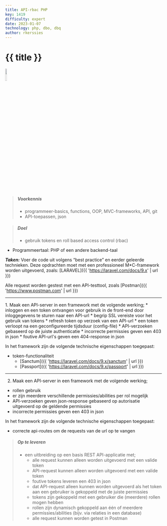 ```yaml
---
title: API-rbac PHP
key: 1419
difficulty: expert
date: 2023-01-07
technology: php, dbo, dbq
author: rkerssies
---
```


# {{ title }}

<img src="{{ '/_assets/api/Laravel-logo.png' | url }}" style="width:10%;">

> ##### Voorkennis
> * programmeer-basics, functions, OOP, MVC-frameworks, API, git
> * API-toepassen, json

> ##### Doel
> * gebruik tokens en roll based access control (rbac)

* Programmeertaal: PHP of een andere backend-taal

***Taken:***
Voer de code uit volgens “best practice” en eerder geleerde technieken.
Deze opdrachten moet met een professioneel M*C-framework worden uitgevoerd,
zoals: [LARAVEL]({{ 'https://laravel.com/docs/9.x' | url }})

Alle request worden gestest met een API-testtool, zoals [Postman]({{ 'https://www.postman.com' | url }})

<hr>
1. Maak een API-server in een framework met de volgende werking;
* inloggen en een token ontvangen voor gebruik in de front-end door inloggegevens te sturen naar een API-url
* begrip SSL vereiste voor het gebruik van tokens
* refresh token op verzoek van een API-url
* een token verloopt na een geconfigureerde tijdsduur (config-file)
* API-verzoeken gebaseerd op de juiste authenticatie
* incorrecte permissies geven een 403 in json
* foutive API-url's geven een 404-response in json

In het framework zijn de volgende technische eigenschappen toegepast:
* token-functionaliteit
    * [Sanctum]({{ 'https://laravel.com/docs/9.x/sanctum' | url }})
    * [Passport]({{ 'https://laravel.com/docs/9.x/passport' | url }})


<hr>

2. Maak een API-server in een framework met de volgende werking;
* rollen gebruik
* er zijn meerdere verschillende permissies/abilities per rol mogelijk
* API-verzoeken geven json-response gebaseerd op autorisatie uitgevoerd op de geldende permissies
* incorrecte permissies geven een 403 in json

In het framework zijn de volgende technische eigenschappen toegepast:
* correcte api-routes om de requests van de url op te vangen

> ##### Op te leveren
> * een uitbreiding op een basis REST API-applicatie met;
>   * alle request kunnen alleen worden uitgevoerd met een valide token
>   * API-request kunnen alleen worden uitgevoerd met een valide token
>   * foutive tokens leveren een 403 in json
>   * dat API-request alleen kunnen worden uitgevoerd als het token aan een gebruiker is gekoppeld met de juiste permissies 
>   * tokens zijn gekoppeld met een gebruiker die (meerdere) rollen mogen hebben
>   * rollen zijn dynamisch gekoppeld aan één of meerdere permissies/abilities (bijv. via relaties in een database)
>   * alle request kunnen worden getest in Postman




